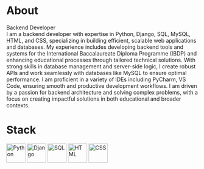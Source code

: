 # About 
Backend Developer<br>
I am a backend developer with expertise in Python, Django, SQL, MySQL, HTML, and CSS, specializing in building efficient, scalable web applications and databases. My experience includes developing backend tools and systems for the International Baccalaureate Diploma Programme (IBDP) and enhancing educational processes through tailored technical solutions.
With strong skills in database management and server-side logic, I create robust APIs and work seamlessly with databases like MySQL to ensure optimal performance. I am proficient in a variety of IDEs including PyCharm, VS Code, ensuring smooth and productive development workflows.
I am driven by a passion for backend architecture and solving complex problems, with a focus on creating impactful solutions in both educational and broader contexts.

# Stack
<img src="https://cdn.iconscout.com/icon/free/png-512/python-2-226051.png" alt="Python" width="50px" height="auto" /> <img src="https://static.djangoproject.com/img/logos/django-logo-positive.png" alt="Django" width="50px" height="auto" /> <img src="https://cdn-icons-png.flaticon.com/512/2772/2772128.png" alt="SQL" width="50px" height="auto" /> <img src="https://cdn1.iconfinder.com/data/icons/logotypes/32/badge-html-5-512.png" alt="HTML" width="50px" height="auto" />  <img src="https://cdn1.iconfinder.com/data/icons/logotypes/32/badge-css-3-512.png" alt="CSS" width="50px" height="auto" /> 
